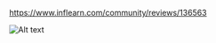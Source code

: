 https://www.inflearn.com/community/reviews/136563

![Alt text](<스크린샷 2024-01-19 오전 10.59.56.png>)